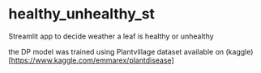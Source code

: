 # healthy_unhealthy_st

Streamlit app to decide weather a leaf is healthy or unhealthy

the DP model was trained using Plantvillage dataset available on (kaggle) [https://www.kaggle.com/emmarex/plantdisease]
